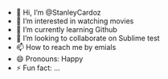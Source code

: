- 👋 Hi, I’m @StanleyCardoz
- 👀 I’m interested in watching movies
- 🌱 I’m currently learning Github
- 💞️ I’m looking to collaborate on Sublime test
- 📫 How to reach me by emials
- 😄 Pronouns: Happy
- ⚡ Fun fact: ...

<!---
StanleyCardoz/StanleyCardoz is a ✨ special ✨ repository because its `README.md` (this file) appears on your GitHub profile.
You can click the Preview link to take a look at your changes.
--->
